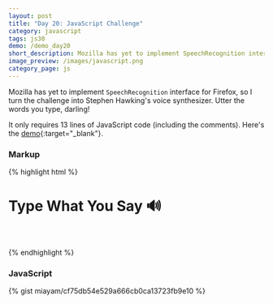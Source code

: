 ```yaml
---
layout: post
title: "Day 20: JavaScript Challenge"
category: javascript
tags: js30
demo: /demo_day20
short_description: Mozilla has yet to implement SpeechRecognition interface for Firefox, so I turn the challenge into Stephen Hawking's voice synthesizer.
image_preview: /images/javascript.png
category_page: js
---
```


Mozilla has yet to implement `SpeechRecognition` interface for Firefox, so I turn the challenge
into Stephen Hawking's voice synthesizer. Utter the words you type, darling!

It only requires 13 lines of JavaScript code (including the comments). Here's the [demo](/demo_day20){:target="_blank"}.

### Markup
{% highlight html %}
  <h1 class="title">Type What You Say <span>&#128266;</span></h1>

  <div class="words" contenteditable>
  </div>

  <script src="scripts.js"></script>
{% endhighlight %}

### JavaScript

{% gist miayam/cf75db54e529a666cb0ca13723fb9e10 %}



